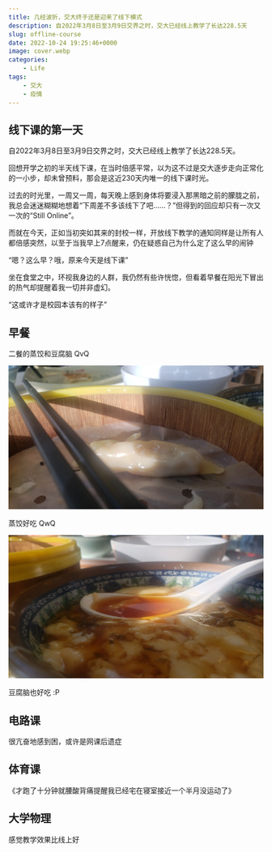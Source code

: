 ```yaml
---
title: 几经波折，交大终于还是迎来了线下模式
description: 自2022年3月8日至3月9日交界之时，交大已经线上教学了长达228.5天
slug: offline-course
date: 2022-10-24 19:25:46+0000
image: cover.webp
categories:
    - Life
tags:
    - 交大
    - 疫情
---
```


## 线下课的第一天

自2022年3月8日至3月9日交界之时，交大已经线上教学了长达228.5天。

回想开学之初的半天线下课，在当时倍感平常，以为这不过是交大逐步走向正常化的一小步，却未曾预料，那会是这近230天内唯一的线下课时光。

过去的时光里，一周又一周，每天晚上感到身体将要浸入那黑暗之前的朦胧之前，我总会迷迷糊糊地想着“下周差不多该线下了吧……？”但得到的回应却只有一次又一次的“Still Online”。

而就在今天，正如当初突如其来的封校一样，开放线下教学的通知同样是让所有人都倍感突然，以至于当我早上7点醒来，仍在疑惑自己为什么定了这么早的闹钟

“嗯？这么早？哦，原来今天是线下课”

坐在食堂之中，环视我身边的人群，我仍然有些许恍惚，但看着早餐在阳光下冒出的热气却提醒着我一切并非虚幻。

“这或许才是校园本该有的样子”

## 早餐

二餐的蒸饺和豆腐脑 QvQ

![蒸饺](breakfast1.webp)

蒸饺好吃 QwQ

![豆腐脑](breakfast2.webp)

豆腐脑也好吃 :P

## 电路课

很亢奋地感到困，或许是网课后遗症

## 体育课

《才跑了十分钟就腰酸背痛提醒我已经宅在寝室接近一个半月没运动了》

## 大学物理

感觉教学效果比线上好
